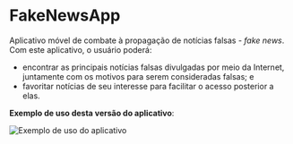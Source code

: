 # FakeNewsApp
Aplicativo móvel de combate à propagação de notícias falsas - *fake news*. Com este aplicativo, o usuário poderá: 
* encontrar as principais notícias falsas divulgadas por meio da Internet, juntamente com os motivos para serem consideradas falsas; e 
* favoritar notícias de seu interesse para facilitar o acesso posterior a elas.

**Exemplo de uso desta versão do aplicativo**:

![Exemplo de uso do aplicativo](https://github.com/gcc132-mis/fakenewsapp/blob/aula2/samplev2.gif)